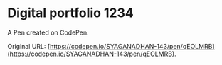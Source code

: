 # Digital  portfolio  1234

A Pen created on CodePen.

Original URL: [https://codepen.io/SYAGANADHAN-143/pen/qEOLMRB](https://codepen.io/SYAGANADHAN-143/pen/qEOLMRB).

